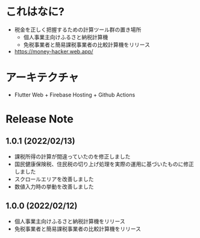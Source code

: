 # これはなに?

- 税金を正しく把握するための計算ツール群の置き場所
  - 個人事業主向けふるさと納税計算機
  - 免税事業者と簡易課税事業者の比較計算機をリリース
- https://money-hacker.web.app/

# アーキテクチャ

- Flutter Web + Firebase Hosting + Github Actions

# Release Note

## 1.0.1 (2022/02/13)

- 課税所得の計算が間違っていたのを修正しました
- 国民健康保険税、住民税の切り上げ処理を実際の運用に基づいたものに修正しました
- スクロールエリアを改善しました
- 数値入力時の挙動を改善しました

## 1.0.0 (2022/02/12)

- 個人事業主向けふるさと納税計算機をリリース
- 免税事業者と簡易課税事業者の比較計算機をリリース
